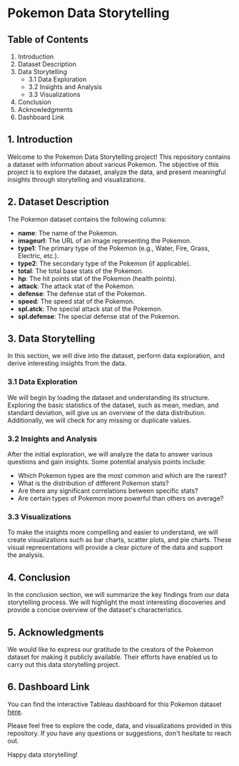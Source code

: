 # Pokemon Data Storytelling

## Table of Contents
1. Introduction
2. Dataset Description
3. Data Storytelling
   - 3.1 Data Exploration
   - 3.2 Insights and Analysis
   - 3.3 Visualizations
4. Conclusion
5. Acknowledgments
6. Dashboard Link

## 1. Introduction
Welcome to the Pokemon Data Storytelling project! This repository contains a dataset with information about various Pokemon. The objective of this project is to explore the dataset, analyze the data, and present meaningful insights through storytelling and visualizations.

## 2. Dataset Description
The Pokemon dataset contains the following columns:
- **name**: The name of the Pokemon.
- **imageurl**: The URL of an image representing the Pokemon.
- **type1**: The primary type of the Pokemon (e.g., Water, Fire, Grass, Electric, etc.).
- **type2**: The secondary type of the Pokemon (if applicable).
- **total**: The total base stats of the Pokemon.
- **hp**: The hit points stat of the Pokemon (health points).
- **attack**: The attack stat of the Pokemon.
- **defense**: The defense stat of the Pokemon.
- **speed**: The speed stat of the Pokemon.
- **spl.atck**: The special attack stat of the Pokemon.
- **spl.defense**: The special defense stat of the Pokemon.

## 3. Data Storytelling
In this section, we will dive into the dataset, perform data exploration, and derive interesting insights from the data.

### 3.1 Data Exploration
We will begin by loading the dataset and understanding its structure. Exploring the basic statistics of the dataset, such as mean, median, and standard deviation, will give us an overview of the data distribution. Additionally, we will check for any missing or duplicate values.

### 3.2 Insights and Analysis
After the initial exploration, we will analyze the data to answer various questions and gain insights. Some potential analysis points include:
- Which Pokemon types are the most common and which are the rarest?
- What is the distribution of different Pokemon stats?
- Are there any significant correlations between specific stats?
- Are certain types of Pokemon more powerful than others on average?

### 3.3 Visualizations
To make the insights more compelling and easier to understand, we will create visualizations such as bar charts, scatter plots, and pie charts. These visual representations will provide a clear picture of the data and support the analysis.

## 4. Conclusion
In the conclusion section, we will summarize the key findings from our data storytelling process. We will highlight the most interesting discoveries and provide a concise overview of the dataset's characteristics.

## 5. Acknowledgments
We would like to express our gratitude to the creators of the Pokemon dataset for making it publicly available. Their efforts have enabled us to carry out this data storytelling project.

## 6. Dashboard Link
You can find the interactive Tableau dashboard for this Pokemon dataset [here](https://public.tableau.com/app/profile/shivakumar.kamate/viz/pokemon_16894068819320/Final_dashboard?publish=yes).

Please feel free to explore the code, data, and visualizations provided in this repository. If you have any questions or suggestions, don't hesitate to reach out.

Happy data storytelling!

